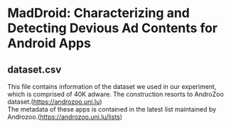 # MadDroid: Characterizing and Detecting Devious Ad Contents for Android Apps

## dataset.csv ##
This file contains information of the dataset we used in our experiment, which is comprised of 40K adware.
The construction resorts to AndroZoo dataset.(https://androzoo.uni.lu)  
The metadata of these apps is contained in the latest list maintained by Androzoo.(https://androzoo.uni.lu/lists)
